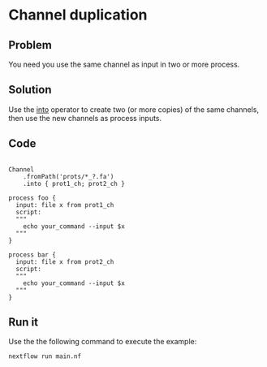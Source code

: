 # Channel duplication   

## Problem 

You need you use the same channel as input in two or more process.

## Solution

Use the [into]() operator to create two (or more copies) of the same channels, 
then use the new channels as process inputs. 

## Code 

```nextflow

Channel
    .fromPath('prots/*_?.fa')
    .into { prot1_ch; prot2_ch }

process foo {
  input: file x from prot1_ch
  script: 
  """
    echo your_command --input $x
  """
}    

process bar {
  input: file x from prot2_ch
  script: 
  """
    echo your_command --input $x
  """
}    

```

## Run it

Use the the following command to execute the example:

    nextflow run main.nf
